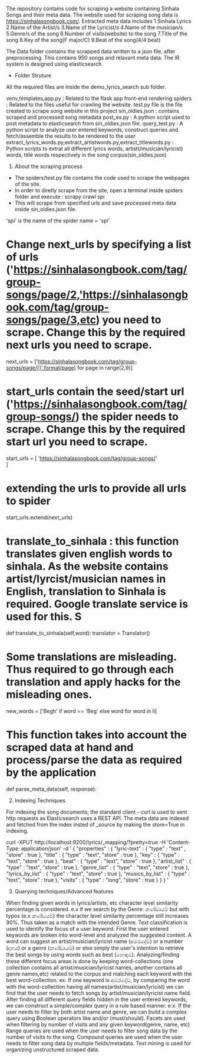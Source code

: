 The repository contains code for scraping a website containing Sinhala Songs and their meta data. The website used for scraping song data is https://sinhalasongbook.com/. Extracted meta data includes
1.Sinhala Lyrics
2.Name of the Artist/s
3.Name of the Lyricist/s
4.Name of the musician/s
5.Genre/s of the song
6.Number of visits(website) to the song
7.Title of the song
8.Key of the song(F major/C)
9.Beat of the song(4/4 beat)

The Data folder contains the scrapped data written to a json file, after preprocessing. This contains 950 songs and relavant meta data. The IR system is designed using elasticsearch.

* Folder Struture

All the required files are inside the demo_lyrics_search sub folder.

venv,templates,app.py : Related to the flask app front-end rendering
spiders : Related to the files useful for crawling the website. test.py file is the file created to scrape song website in this project
sin_oldies.json : contains scraped and processed song metadata
post_es.py : A python script used to post metadata to elasticsearch from sin_oldies.json file. 
query_test.py : A python script to analyze user entered keywords, construct queries and fetch/assemble the results to be rendered to the user
extract_lyrics_words.py,extract_artistwords.py,extract_titlewords.py : Python scripts to extrat all different lyrics words, artist(/musician/lyricist) words, title words respectively in the song corpus(sin_oldies.json)


1. About the scraping process

* The spiders/test.py file contains the code used to scrape the webpages of the site. 
* In order to diretly scrape from the site, open a terminal inside spiders folder and execute : scrapy crawl spi
* This will scrape from specified urls and save processed meta data inside sin_oldies.json file.

'spi' is the name of the spider
name = 'spi'

# Change next_urls by specifying a list of urls ('https://sinhalasongbook.com/tag/group-songs/page/2,'https://sinhalasongbook.com/tag/group-songs/page/3,etc) you need to scrape. Change this by the required next urls you need to scrape.
next_urls = ['https://sinhalasongbook.com/tag/group-songs/page/{}'.format(page) for page in range(2,9)]

# start_urls contain the seed/start url ('https://sinhalasongbook.com/tag/group-songs/) the spider needs to scrape. Change this by the required start url you need to scrape.
start_urls = [
	'https://sinhalasongbook.com/tag/group-songs/'	
]

# extending the urls to provide all urls to spider
start_urls.extend(next_urls)

# translate_to_sinhala : this function translates given english words to sinhala. As the website contains artist/lyrcist/musician names in English, translation to Sinhala is required. Google translate service is used for this. S

def translate_to_sinhala(self,word):
	translator =  Translator()

# Some translations are misleading. Thus required to go through each translation and apply hacks for the misleading ones.
new_words = ['Begh' if word == 'Beg' else word for word in li]

# This function takes into account the scraped data at hand and process/parse the data as required by the application
def parse_meta_data(self, response):


2. Indexing Techniques

For indexing the song documents, the standard client - curl is used to sent http requests as Elasticsearch uses a REST API. The meta data are indexed and fetched from the index insted of _source by making the store=True in indexing.

curl -XPUT http://localhost:9200/lyrics/_mapping/?pretty=true -H 'Content-Type: application/json' -d '
{
    "properties" : {
	    "lyric-text" : { "type" : "text" , "store" : true },
	    "title" : { "type" : "text", "store" : true  },
	    "key" : { "type" : "text", "store" : true  },
	    "beat" : { "type" : "text", "store" : true  },
	    "artist_list" : { "type" : "text", "store" : true  },
	    "genre_list" : { "type" : "text", "store" : true },
	    "lyrics_by_list" : { "type" : "text", "store" : true },
	    "musics_by_list" : { "type" : "text", "store" : true  },
	    "visits" : { "type" : "long", "store" : true }
	}
}
'

3. Querying techniques/Advanced features

When finding given words in lyrics/artists, etc character level similarity percentage is considered. e.x if we search by the Genre:  කණ්ඩායම් but with typos (e.x කණ්ඩයම්) the character level similarity percentage still increases 90%. Thus taken as a match with the intended Genre. 
Text classification is used to identify the focus of a user keyword. First the user entered keywords are broken into word-level and analyzed the suggested content. A word can suggest an artist/musician/lyricist name (අමරදේව) or a number (දහය) or a genre (කණ්ඩායම්) or else simply the user's intention to retrieve the best songs by using words such as best (හොඳම). Analyzing/finding these different focus areas is done by keeping word-collections (one collection contains all artist/musician/lyricist names, another contains all genre names,etc) related to the corpus and matching each keyword with the best word-collection. ex. If one keyword is අමරදේව, by comparing the word with the word-collection having all names(artist/musician/lyricist) we can find that the user needs to fetch songs by artist/musician/lyricist name field.
After finding all different query fields hidden in the user entered keywords, we can construct a simple/complex query in a rule based manner. e.x. If the user needs to filter by both artist name and genre, we can build a complex query using Boolean operators like and/or (must/should).
Facets are used when filtering by number of visits and any given keyword(genre, name, etc)
Range queries are used when the user needs to filter song data by the number of visits to the song. Compound queries are used when the user needs to filter song data by multiple fields/metadata. Text mining is used for organizing unstructured scraped data.











